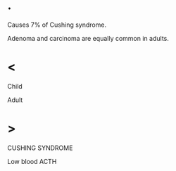 # .

Causes 7% of Cushing syndrome.

Adenoma and carcinoma are equally common in adults.

# <

Child

Adult

# >

CUSHING SYNDROME

Low blood ACTH
